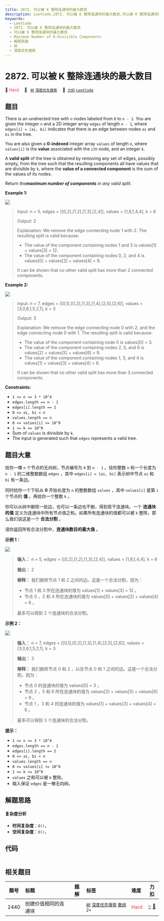 ```yaml
---
title: 2872. 可以被 K 整除连通块的最大数目
description: LeetCode,2872. 可以被 K 整除连通块的最大数目,可以被 K 整除连通块的最大数目,Maximum Number of K-Divisible Components,解题思路,树,深度优先搜索
keywords:
  - LeetCode
  - 2872. 可以被 K 整除连通块的最大数目
  - 可以被 K 整除连通块的最大数目
  - Maximum Number of K-Divisible Components
  - 解题思路
  - 树
  - 深度优先搜索
---
```


# 2872. 可以被 K 整除连通块的最大数目

🔴 <font color=#ff334b>Hard</font>&emsp; 🔖&ensp; [`树`](/tag/tree.md) [`深度优先搜索`](/tag/depth-first-search.md)&emsp; 🔗&ensp;[`力扣`](https://leetcode.cn/problems/maximum-number-of-k-divisible-components) [`LeetCode`](https://leetcode.com/problems/maximum-number-of-k-divisible-components)

## 题目

There is an undirected tree with `n` nodes labeled from `0` to `n - 1`. You
are given the integer `n` and a 2D integer array `edges` of length `n - 1`,
where `edges[i] = [ai, bi]` indicates that there is an edge between nodes `ai`
and `bi` in the tree.

You are also given a **0-indexed** integer array `values` of length `n`, where
`values[i]` is the **value** associated with the `ith` node, and an integer
`k`.

A **valid split** of the tree is obtained by removing any set of edges,
possibly empty, from the tree such that the resulting components all have
values that are divisible by `k`, where the **value of a connected component**
is the sum of the values of its nodes.

Return _the**maximum number of components** in any valid split_.



**Example 1:**

![](https://assets.leetcode.com/uploads/2023/08/07/example12-cropped2svg.jpg)

> Input: n = 5, edges = [[0,2],[1,2],[1,3],[2,4]], values = [1,8,1,4,4], k = 6
> 
> Output: 2
> 
> Explanation: We remove the edge connecting node 1 with 2. The resulting split is valid because:
> - The value of the component containing nodes 1 and 3 is values[1] + values[3] = 12.
> - The value of the component containing nodes 0, 2, and 4 is values[0] + values[2] + values[4] = 6.
> 
> It can be shown that no other valid split has more than 2 connected components.

**Example 2:**

![](https://assets.leetcode.com/uploads/2023/08/07/example21svg-1.jpg)

> Input: n = 7, edges = [[0,1],[0,2],[1,3],[1,4],[2,5],[2,6]], values = [3,0,6,1,5,2,1], k = 3
> 
> Output: 3
> 
> Explanation: We remove the edge connecting node 0 with 2, and the edge connecting node 0 with 1. The resulting split is valid because:
> - The value of the component containing node 0 is values[0] = 3.
> - The value of the component containing nodes 2, 5, and 6 is values[2] + values[5] + values[6] = 9.
> - The value of the component containing nodes 1, 3, and 4 is values[1] + values[3] + values[4] = 6.
> 
> It can be shown that no other valid split has more than 3 connected components.

**Constraints:**

  * `1 <= n <= 3 * 10^4`
  * `edges.length == n - 1`
  * `edges[i].length == 2`
  * `0 <= ai, bi < n`
  * `values.length == n`
  * `0 <= values[i] <= 10^9`
  * `1 <= k <= 10^9`
  * Sum of `values` is divisible by `k`.
  * The input is generated such that `edges` represents a valid tree.


## 题目大意

给你一棵 `n` 个节点的无向树，节点编号为 `0` 到 `n - 1` 。给你整数 `n` 和一个长度为 `n - 1` 的二维整数数组 `edges`
，其中 `edges[i] = [ai, bi]` 表示树中节点 `ai` 和 `bi` 有一条边。

同时给你一个下标从 **0**  开始长度为 `n` 的整数数组 `values` ，其中 `values[i]` 是第 `i` 个节点的 **值**
。再给你一个整数 `k` 。

你可以从树中删除一些边，也可以一条边也不删，得到若干连通块。一个 **连通块的值** 定义为连通块中所有节点值之和。如果所有连通块的值都可以被 `k`
整除，那么我们说这是一个 **合法分割**  。

请你返回所有合法分割中，**连通块数目的最大值**  。



**示例 1：**

![](https://assets.leetcode.com/uploads/2023/08/07/example12-cropped2svg.jpg)

> 
> 
> 
> 
> 
> **输入：** n = 5, edges = [[0,2],[1,2],[1,3],[2,4]], values = [1,8,1,4,4], k = 6
> 
> **输出：** 2
> 
> **解释：** 我们删除节点 1 和 2 之间的边。这是一个合法分割，因为：
> - 节点 1 和 3 所在连通块的值为 values[1] + values[3] = 12 。
> - 节点 0 ，2 和 4 所在连通块的值为 values[0] + values[2] + values[4] = 6 。
> 
> 最多可以得到 2 个连通块的合法分割。

**示例 2：**

![](https://assets.leetcode.com/uploads/2023/08/07/example21svg-1.jpg)

> 
> 
> 
> 
> 
> **输入：** n = 7, edges = [[0,1],[0,2],[1,3],[1,4],[2,5],[2,6]], values = [3,0,6,1,5,2,1], k = 3
> 
> **输出：** 3
> 
> **解释：** 我们删除节点 0 和 2 ，以及节点 0 和 1 之间的边。这是一个合法分割，因为：
> - 节点 0 的连通块的值为 values[0] = 3 。
> - 节点 2 ，5 和 6 所在连通块的值为 values[2] + values[5] + values[6] = 9 。
> - 节点 1 ，3 和 4 的连通块的值为 values[1] + values[3] + values[4] = 6 。
> 
> 最多可以得到 3 个连通块的合法分割。
> 
> 



**提示：**

  * `1 <= n <= 3 * 10^4`
  * `edges.length == n - 1`
  * `edges[i].length == 2`
  * `0 <= ai, bi < n`
  * `values.length == n`
  * `0 <= values[i] <= 10^9`
  * `1 <= k <= 10^9`
  * `values` 之和可以被 `k` 整除。
  * 输入保证 `edges` 是一棵无向树。


## 解题思路

#### 复杂度分析

- **时间复杂度**：`O()`，
- **空间复杂度**：`O()`，

## 代码

```javascript

```

## 相关题目

<!-- prettier-ignore -->
| 题号 | 标题 | 题解 | 标签 | 难度 | 力扣 |
| :------: | :------ | :------: | :------ | :------ | :------: |
| 2440 | 创建价值相同的连通块 |  |  [`树`](/tag/tree.md) [`深度优先搜索`](/tag/depth-first-search.md) [`数组`](/tag/array.md) `2+` | <font color=#ff334b>Hard</font> | [🀄️](https://leetcode.cn/problems/create-components-with-same-value) [🔗](https://leetcode.com/problems/create-components-with-same-value) |